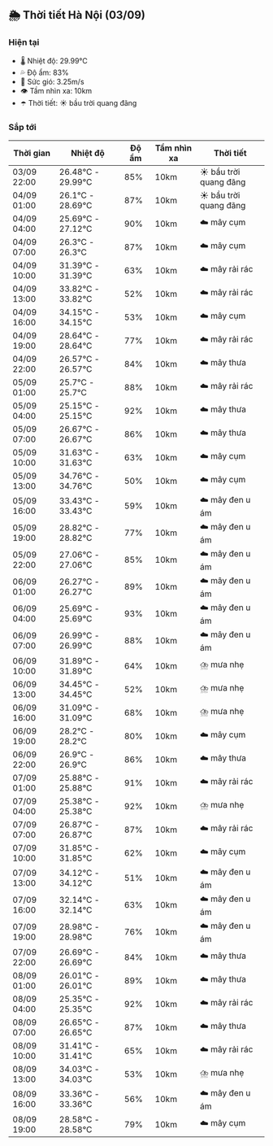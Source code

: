 ## 🌦️ Thời tiết Hà Nội (03/09)

### Hiện tại

- 🌡️ Nhiệt độ: 29.99℃
- 💦 Độ ẩm: 83%
- 💨 Sức gió: 3.25m/s
- 👁️ Tầm nhìn xa: 10km
- ☂️ Thời tiết: ☀️ bầu trời quang đãng

### Sắp tới

| Thời gian | Nhiệt độ | Độ ẩm | Tầm nhìn xa | Thời tiết |
| --- | --- | --- | --- | --- |
| 03/09 22:00 | 26.48℃ - 29.99℃ | 85% | 10km | ☀️ bầu trời quang đãng |
| 04/09 01:00 | 26.1℃ - 28.69℃ | 87% | 10km | ☀️ bầu trời quang đãng |
| 04/09 04:00 | 25.69℃ - 27.12℃ | 90% | 10km | ☁️ mây cụm |
| 04/09 07:00 | 26.3℃ - 26.3℃ | 87% | 10km | ☁️ mây cụm |
| 04/09 10:00 | 31.39℃ - 31.39℃ | 63% | 10km | ☁️ mây rải rác |
| 04/09 13:00 | 33.82℃ - 33.82℃ | 52% | 10km | ☁️ mây rải rác |
| 04/09 16:00 | 34.15℃ - 34.15℃ | 53% | 10km | ☁️ mây cụm |
| 04/09 19:00 | 28.64℃ - 28.64℃ | 77% | 10km | ☁️ mây rải rác |
| 04/09 22:00 | 26.57℃ - 26.57℃ | 84% | 10km | ☁️ mây thưa |
| 05/09 01:00 | 25.7℃ - 25.7℃ | 88% | 10km | ☁️ mây rải rác |
| 05/09 04:00 | 25.15℃ - 25.15℃ | 92% | 10km | ☁️ mây thưa |
| 05/09 07:00 | 26.67℃ - 26.67℃ | 86% | 10km | ☁️ mây thưa |
| 05/09 10:00 | 31.63℃ - 31.63℃ | 63% | 10km | ☁️ mây cụm |
| 05/09 13:00 | 34.76℃ - 34.76℃ | 50% | 10km | ☁️ mây cụm |
| 05/09 16:00 | 33.43℃ - 33.43℃ | 59% | 10km | ☁️ mây đen u ám |
| 05/09 19:00 | 28.82℃ - 28.82℃ | 77% | 10km | ☁️ mây đen u ám |
| 05/09 22:00 | 27.06℃ - 27.06℃ | 85% | 10km | ☁️ mây đen u ám |
| 06/09 01:00 | 26.27℃ - 26.27℃ | 89% | 10km | ☁️ mây đen u ám |
| 06/09 04:00 | 25.69℃ - 25.69℃ | 93% | 10km | ☁️ mây đen u ám |
| 06/09 07:00 | 26.99℃ - 26.99℃ | 88% | 10km | ☁️ mây đen u ám |
| 06/09 10:00 | 31.89℃ - 31.89℃ | 64% | 10km | ⛈️ mưa nhẹ |
| 06/09 13:00 | 34.45℃ - 34.45℃ | 52% | 10km | ⛈️ mưa nhẹ |
| 06/09 16:00 | 31.09℃ - 31.09℃ | 68% | 10km | ⛈️ mưa nhẹ |
| 06/09 19:00 | 28.2℃ - 28.2℃ | 80% | 10km | ☁️ mây cụm |
| 06/09 22:00 | 26.9℃ - 26.9℃ | 86% | 10km | ☁️ mây thưa |
| 07/09 01:00 | 25.88℃ - 25.88℃ | 91% | 10km | ☁️ mây rải rác |
| 07/09 04:00 | 25.38℃ - 25.38℃ | 92% | 10km | ⛈️ mưa nhẹ |
| 07/09 07:00 | 26.87℃ - 26.87℃ | 87% | 10km | ☁️ mây rải rác |
| 07/09 10:00 | 31.85℃ - 31.85℃ | 62% | 10km | ☁️ mây cụm |
| 07/09 13:00 | 34.12℃ - 34.12℃ | 51% | 10km | ☁️ mây đen u ám |
| 07/09 16:00 | 32.14℃ - 32.14℃ | 63% | 10km | ☁️ mây đen u ám |
| 07/09 19:00 | 28.98℃ - 28.98℃ | 76% | 10km | ☁️ mây đen u ám |
| 07/09 22:00 | 26.69℃ - 26.69℃ | 84% | 10km | ☁️ mây thưa |
| 08/09 01:00 | 26.01℃ - 26.01℃ | 89% | 10km | ☁️ mây thưa |
| 08/09 04:00 | 25.35℃ - 25.35℃ | 92% | 10km | ☁️ mây rải rác |
| 08/09 07:00 | 26.65℃ - 26.65℃ | 87% | 10km | ☁️ mây thưa |
| 08/09 10:00 | 31.41℃ - 31.41℃ | 65% | 10km | ☁️ mây rải rác |
| 08/09 13:00 | 34.03℃ - 34.03℃ | 53% | 10km | ⛈️ mưa nhẹ |
| 08/09 16:00 | 33.36℃ - 33.36℃ | 56% | 10km | ☁️ mây đen u ám |
| 08/09 19:00 | 28.58℃ - 28.58℃ | 79% | 10km | ☁️ mây cụm |
